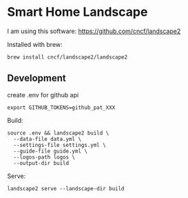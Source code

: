 # Smart Home Landscape

I am using this software:
https://github.com/cncf/landscape2

Installed with brew:

`brew install cncf/landscape2/landscape2`

## Development

create .env for github api

```
export GITHUB_TOKENS=github_pat_XXX
```

Build:
```
source .env && landscape2 build \
  --data-file data.yml \
  --settings-file settings.yml \
  --guide-file guide.yml \
  --logos-path logos \
  --output-dir build
```

Serve:

```
landscape2 serve --landscape-dir build
```
